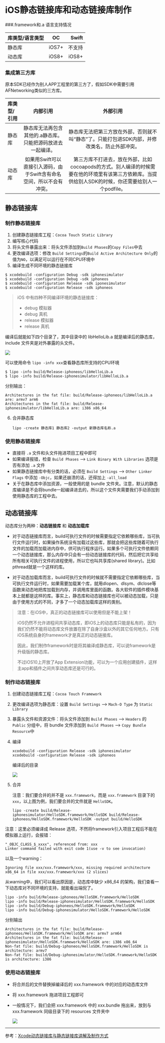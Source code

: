 # iOS静态链接库和动态链接库制作

###.framework和.a 语言支持情况

| 库类型/语言类型 | OC | Swift |
|:----- |:-----:| -----:|
| 静态库 | iOS7+ | 不支持 |
| 动态库 | iOS8+ | iOS8+ |

### 集成第三方库

原本SDK已经作为别人APP工程里的第三方了，假如SDK中需要引用AFNetworking类似的三方库。

| 库类型/引用 | 内部引用 | 外部引用 |
|:----- |:-----:| :-----:|
| 静态库 | 静态库无法再包含其他的.a静态库。只能把源码放进去一起编译。 | 静态库无法把第三方放在外部，否则就不叫“静态”了。只能打包进SDK内部，并修改类名，防止外部冲突。
| 动态库 | 如果用Swift可以直接引入源码，由于Swift含有命名空间，所以不会有冲突。 | 第三方库不打进去，放在外部，比如cocoapods的方式。别人编译的时候需要在他的环境里有该第三方依赖库。当提供给别人SDK的时候，你还需要给别人一个podfile。 |

## 静态链接库

### 制作静态链接库

 1. 创建静态链接库工程：`Cocoa Touch Static Library`
 2. 编写核心代码
 3. 将头文件暴露出来：将头文件添加到`Build Phases`的`Copy Files`中去
 4. 更改编译选项：修改 `Build Settings`的`Build Active Architecture Only`的值为`NO`，以满足可以运行在不同CPU环境中
 5. 编译生成不同环境的静态链接库
 
 ```
 $ xcodebuild -configuration Debug -sdk iphonesimulator
 $ xcodebuild -configuration Debug -sdk iphoneos
 $ xcodebuild -configuration Release -sdk iponesimulator
 $ xcodebuild -configuration Release -sdk iphoneos
 ```

> iOS 中有四种不同编译环境的静态链接库：
> 
> * debug 模拟器
> * debug 真机
> * release 模拟器
> * release 真机

编译后就能如下四个目录了，其中目录中的 libHelloLib.a 就是编译后的静态库，include 文件夹是对外暴露的头文件。
	
![](./images/static-lib-compile.png)
	
可以使用命令 `lipo -info xxx`查看静态库所支持的CPU环境

	$ lipo -info build/Release-iphoneos/libHelloLib.a
	$ lipo -info build/Release-iphonesimulator/libHelloLib.a
	
分别输出：

	Architectures in the fat file: build/Release-iphoneos/libHelloLib.a are: armv7 arm6
	Architectures in the fat file: build/Release-iphonesimulator/libHelloLib.a are: i386 x86_64
		
 6. 合并静态库

	```
	lipo -create 静态库1 静态库2 -output 新静态库名称.a
 	```
 	
### 使用静态链接库
 
* 直接将 `.a` 文件和头文件拖进项目工程中即可
* 如果编译报错，检查 `Build Phases` --> `Link Binary With Libraries` 选项是否有添加 `.a` 文件
* 如果静态链接库中有分类的话，必须在 `Build Settings` --> `Other Linker Flags` 中添加 `-Objc`，如果还崩溃的话，还得加上 `-all_load`
* 关于在静态库中添加资源，一般使用的是 bundle 文件夹。注意，默认的静态库编译是不会将bundle一起编译进去的，所以这个文件夹需要我们手动添加到使用静态库的工程中去。

## 动态链接库

动态库分为两种：**动态链接库** 和 **动态加载库**

* 对于动态链接库而言，build可执行文件的时候需要指定它依赖哪些库，当可执行文件运行时，如果操作系统没有加载过这些库，那就会把这些库随着可执行文件的加载而加载进内存中，供可执行程序运行。如果多个可执行文件依赖同一个动态链接库，那么内存中只会有一份动态链接库的代码，然后把它共享给所有相关可执行文件的进程使用，所以它也叫共享库(shared library)。比如pthread就是一个这样的库。

* 对于动态加载库而言，build可执行文件的时候就不需要指定它依赖哪些库，当可执行文件运行时，如果需要加载某个库，就用dlopen、dlsym、dlclose等函数来动态地把库加载到内存，并调用库里面的函数。各大软件的插件模块基本上就都是这样的库。事实上，静态库和动态链接库也可以被动态加载，只是由于使用方式的不同，才多了一个动态加载库这样的类别。

> 注意：在iOS中，真正的动态链接库可以使用但是不能上架！
> 
> iOS仍然不允许进程间共享动态库，即iOS上的动态库只能是私有的，因为我们仍然不能将动态库文件放置在除了自身沙盒以外的其它任何地方。只有iOS系统自身的framework才是真正的动态链接库。
> 
> 因此，我们制作framework时是将其编译成静态库，可以说framework是升级版的静态库。
> 
> 不过iOS10上开放了App Extension功能，可以为一个应用创建插件，这样主app和插件之间共享动态库还是可行的。

### 制作动态链接库

1. 创建动态链接库工程：`Cocoa Touch Framework`
2. 更改编译选项为静态库：设置 `Build Settings` --> `Mach-O Type` 为 `Static Library`
3. 暴露头文件和资源文件：将头文件添加到 `Build Phases` --> `Headers` 的 `Public` 分组中，将 bundle 文件添加到 `Build Phases` --> `Copy Bundle Resource`中
4. 编译

	```
	xcodebuild -configuration Release -sdk iphonesimulator
	xcodebuild -configuration Release -sdk iphoneos
	```
	编译后的目录
	
	![](./images/ios-framework-compile.png)
	
5. 合并

	注意：我们要合并的并不是 `xxx.framework`，而是 `xxx.framework` 目录下的 `xxx`，以上图为例，我们要合并的文件就是 `HelloSDK`。

	```
	lipo -create build/Release-iphonesimulator/HelloSDK.framework/HelloSDK build/Release-iphoneos/HelloSDK.framework/HelloSDK -output build/HelloSDK
	```
	
注意：这里必须编译成 Release 选项，不然将framework引入项目工程后不能在模拟器上运行，会报错：

	"_OBJC_CLASS_$_xxxx", referenced from: xxx
	Linker command failed with exit code 1(use -v to see invocation)

以及一个warning：

	Ignoring file xxx/xxx.framework/xxx, missing required architecture x86_64 in file xxx/xxx.framework/xxx (2 slices)
	
从warning中，我们可以看出原因是，动态库中缺少 x86_64 的架构，我们查看一下动态库对不同环境的支持，就能看出端倪了。

	lipo -info build/Release-iphoneos/HelloSDK.framework/HelloSDK
	lipo -info build/Release-iphonesimulator/HelloSDK.framework/HelloSDK
	lipo -info build/Debug-iphoneos/HelloSDK.framework/HelloSDK
	lipo -info build/Debug-iphonesimulator/HelloSDK.framework/HelloSDK	
分别输出

	Architectures in the fat file: build/Release-iphoneos/HelloSDK.framework/HelloSDK are: armv7 arm64 
	Architectures in the fat file: build/Release-iphonesimulator/HelloSDK.framework/HelloSDK are: i386 x86_64
	Non-fat file: build/Debug-iphoneos/HelloSDK.framework/HelloSDK is architecture: armv7
	Non-fat file: build/Debug-iphonesimulator/HelloSDK.framework/HelloSDK is architecture: i386
	
### 使用动态链接库

* 将合并后的文件替换掉编译后的 xxx.framework 中的对应的动态库文件
* 将 xxx.framework 拖进项目工程即可
* 一般情况下，我们会把 xxx.framework 中的 xxx.bundle 拖出来，放到与 xxx.framework 同级目录下的 resources 文件夹中

	![](./images/framework-resources.png)

-------

参考：[Xcode动态链接库与静态链接库讲解及制作方式
](http://www.jianshu.com/p/5eea9a56d249)